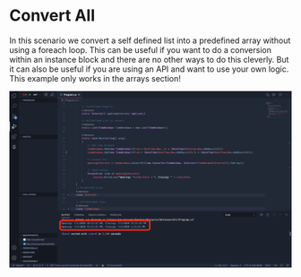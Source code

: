 # Convert All
In this scenario we convert a self defined list into a predefined array without using a foreach loop.
This can be useful if you want to do a conversion within an instance block and there are no other ways to do this cleverly. But it can also be useful if you are using an API and want to use your own logic.
This example only works in the arrays section!

![Test_Image_1](readme/output.png)